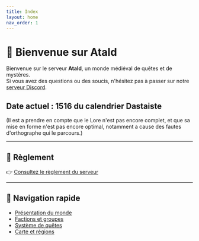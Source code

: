 ```yaml
---
title: Index
layout: home
nav_order: 1
---
```

# 🏰 Bienvenue sur Atald

Bienvenue sur le serveur **Atald**, un monde médiéval de quêtes et de mystères.  
Si vous avez des questions ou des soucis, n'hésitez pas à passer sur notre [serveur Discord](https://discord.gg/S6FZ9zWDkr).

## Date actuel : 1516 du calendrier Dastaiste

(Il est a prendre en compte que le Lore n'est pas encore complet, et que sa mise en forme n'est pas encore optimal, notamment a cause des fautes d'orthographe qui le parcours.)

---

## 📜 Règlement

👉 [Consultez le règlement du serveur](regles.html)

---

## 🔗 Navigation rapide

- [Présentation du monde](monde.md)
- [Factions et groupes](factions.md)
- [Système de quêtes](quetes.md)
- [Carte et régions](carte.md)